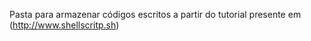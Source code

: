 Pasta para armazenar códigos escritos a partir do tutorial presente em <link>(http://www.shellscritp.sh)
